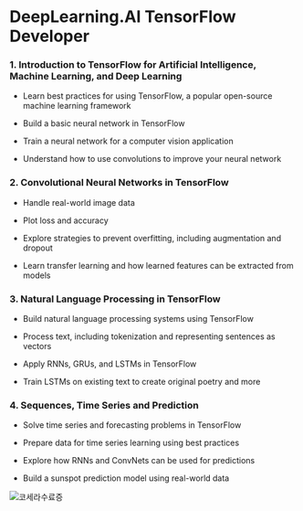 # DeepLearning.AI TensorFlow Developer

### 1. Introduction to TensorFlow for Artificial Intelligence, Machine Learning, and Deep Learning

- Learn best practices for using TensorFlow, a popular open-source machine learning framework

- Build a basic neural network in TensorFlow

- Train a neural network for a computer vision application

- Understand how to use convolutions to improve your neural network

### 2. Convolutional Neural Networks in TensorFlow

- Handle real-world image data

- Plot loss and accuracy

- Explore strategies to prevent overfitting, including augmentation and dropout

- Learn transfer learning and how learned features can be extracted from models

### 3. Natural Language Processing in TensorFlow

- Build natural language processing systems using TensorFlow

- Process text, including tokenization and representing sentences as vectors

- Apply RNNs, GRUs, and LSTMs in TensorFlow

- Train LSTMs on existing text to create original poetry and more

 ### 4. Sequences, Time Series and Prediction
 
- Solve time series and forecasting problems in TensorFlow

- Prepare data for time series learning using best practices

- Explore how RNNs and ConvNets can be used for predictions

- Build a sunspot prediction model using real-world data


![코세라수료증](https://github.com/yeon0306/Coursera_Tensorflow/assets/112537146/049ed513-5b4b-4706-9e12-289b2f230512)
